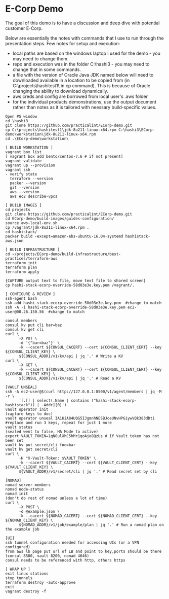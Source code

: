 # E-Corp Demo

The goal of this demo is to have a discussion and deep dive with potential customer E-Corp.

Below are essentially the notes with commands that I use to run through the presentation steps.
Few notes for setup and execution:
* local paths are based on the windows laptop I used for the demo - you may need to change them.
* repo and execution was in the folder C:\hashi3 -  you may need to change that in some commands.
* a file with the version of Oracle Java JDK named below will need to downloaded available in a location to be copied from (in C:\projects\hashitest1\ in cp command). This is because of Oracle changing the ability to download dynamically.
* aws creds and config are borrowed from local user's .aws folder
* for the individual products demonstrations, use the output document rather than notes as it is tailored with neessary build-specific values.

```
Open PS window
cd \hashi3
git clone https://github.com/practicalint/ECorp-demo.git
cp C:\projects\hashitest1\jdk-8u211-linux-x64.rpm C:\hashi3\ECorp-demo\workstation\jdk-8u211-linux-x64.rpm
cd .\ECorp-demo\workstation\

[ BUILD WORKSTATION ]
vagrant box list
[ vagrant box add bento/centos-7.6 # if not present]
vagrant validate
vagrant up --provision
vagrant ssh
- verify state
  terraform --version
  packer --version
  git --version
  aws --version
  aws ec2 describe-vpcs

[ BUILD IMAGES ]
cd projects
git clone https://github.com/practicalint/ECorp-demo.git
cd ECorp-demo/build-images/guides-configuration/
source aws-local-env.sh
cp /vagrant/jdk-8u211-linux-x64.rpm .
cd hashistack/
packer build -except=amazon-ebs-ubuntu-16.04-systemd hashistack-aws.json

[ BUILD INFRASTRUCTURE ] 
cd ~/projects/ECorp-demo/build-infrastructure/best-practices/terraform-aws
terraform init
terraform plan
terraform apply

{CAPTURE output text to file, move text file to shared screen} 
cp hashi-stack-ecorp-override-58d03e3e.key.pem /vagrant/.

[ CONFIGURE & REVIEW ] 	  
ssh-agent bash
ssh-add hashi-stack-ecorp-override-58d03e3e.key.pem  #change to match 
ssh -A -i hashi-stack-ecorp-override-58d03e3e.key.pem ec2-user@00.26.150.56  #change to match

consul members
consul kv put cli bar=baz
consul kv get cli 
curl \
      -X PUT \
      -d '{"bar=baz"}' \
      -k --cacert ${CONSUL_CACERT} --cert ${CONSUL_CLIENT_CERT} --key ${CONSUL_CLIENT_KEY} \
      ${CONSUL_ADDR}/v1/kv/api | jq '.' # Write a KV
curl \
      -X GET \
      -k --cacert ${CONSUL_CACERT} --cert ${CONSUL_CLIENT_CERT} --key ${CONSUL_CLIENT_KEY} \
      ${CONSUL_ADDR}/v1/kv/api | jq '.' # Read a KV
	  
[VAULT UNSEAL]
ssh -A ec2-user@$(curl http://127.0.0.1:8500/v1/agent/members | jq -M -r \
      '[.[] | select(.Name | contains ("hashi-stack-ecorp-hashistack")) | .Addr][0]')
vault operator init
(capture keys to doc)
vault operator unseal IA1KiA84UQG5IJgmnhNESBJoeUNvHPGiywVQk383dDti  #replace and run 3 keys, repeat for just 1 more
vault status
(sealed went to false, HA Mode to active)
export VAULT_TOKEN=1qN0ulXhC5hMr1qoAjo8QzUs # If Vault token has not been set
vault kv put secret/cli foo=bar
vault kv get secret/cli
curl \
      -H "X-Vault-Token: $VAULT_TOKEN" \
      -k --cacert ${VAULT_CACERT} --cert ${VAULT_CLIENT_CERT} --key ${VAULT_CLIENT_KEY} \
      ${VAULT_ADDR}/v1/secret/cli | jq '.' # Read secret set by cli

[NOMAD]
nomad server members
nomad node-status
nomad init
(don't do rest of nomad unless a lot of time)
curl \
      -X POST \
      -d @example.json \
      -k --cacert ${NOMAD_CACERT} --cert ${NOMAD_CLIENT_CERT} --key ${NOMAD_CLIENT_KEY} \
      ${NOMAD_ADDR}/v1/job/example/plan | jq '.' # Run a nomad plan on the example job

[UI]
ssh tunnel configuration needed for accessing UIs (or a VPN configured)
from aws lb page put url of LB and point to key,ports should be there (consul 8500, vault 8200, nomad 4646) 
consul needs to be referenced with http, others https

[ WRAP UP ]
exit linux stations
stop tunnels
terraform destroy -auto-approve
exit
vagrant destroy -f
```